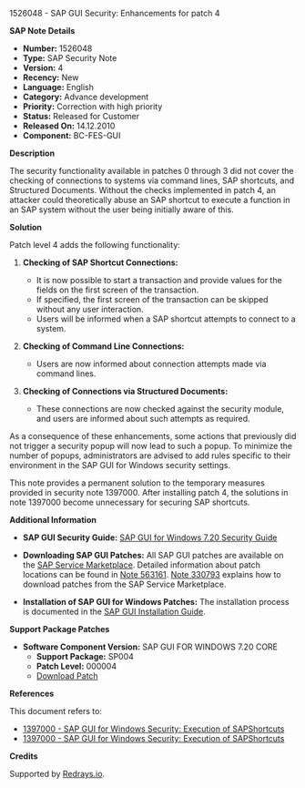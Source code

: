 1526048 - SAP GUI Security: Enhancements for patch 4

**SAP Note Details**

- **Number:** 1526048
- **Type:** SAP Security Note
- **Version:** 4
- **Recency:** New
- **Language:** English
- **Category:** Advance development
- **Priority:** Correction with high priority
- **Status:** Released for Customer
- **Released On:** 14.12.2010
- **Component:** BC-FES-GUI

**Description**

The security functionality available in patches 0 through 3 did not cover the checking of connections to systems via command lines, SAP shortcuts, and Structured Documents. Without the checks implemented in patch 4, an attacker could theoretically abuse an SAP shortcut to execute a function in an SAP system without the user being initially aware of this.

**Solution**

Patch level 4 adds the following functionality:

1. **Checking of SAP Shortcut Connections:** 
   - It is now possible to start a transaction and provide values for the fields on the first screen of the transaction.
   - If specified, the first screen of the transaction can be skipped without any user interaction.
   - Users will be informed when a SAP shortcut attempts to connect to a system.

2. **Checking of Command Line Connections:** 
   - Users are now informed about connection attempts made via command lines.

3. **Checking of Connections via Structured Documents:** 
   - These connections are now checked against the security module, and users are informed about such attempts as required.

As a consequence of these enhancements, some actions that previously did not trigger a security popup will now lead to such a popup. To minimize the number of popups, administrators are advised to add rules specific to their environment in the SAP GUI for Windows security settings.

This note provides a permanent solution to the temporary measures provided in security note 1397000. After installing patch 4, the solutions in note 1397000 become unnecessary for securing SAP shortcuts.

**Additional Information**

- **SAP GUI Security Guide:** [SAP GUI for Windows 7.20 Security Guide](https://me.sap.com/irj/sdn/sap-gui)

- **Downloading SAP GUI Patches:** All SAP GUI patches are available on the [SAP Service Marketplace](https://me.sap.com/). Detailed information about patch locations can be found in [Note 563161](https://me.sap.com/notes/563161). [Note 330793](https://me.sap.com/notes/330793) explains how to download patches from the SAP Service Marketplace.

- **Installation of SAP GUI for Windows Patches:** The installation process is documented in the [SAP GUI Installation Guide](https://me.sap.com/irj/sdn/sap-gui).

**Support Package Patches**

- **Software Component Version:** SAP GUI FOR WINDOWS 7.20 CORE
  - **Support Package:** SP004
  - **Patch Level:** 000004
  - [Download Patch](https://me.sap.com/softwarecenter/template/products/_APP=00200682500000001943&_EVENT=DISPHIER&HEADER=Y&FUNCTIONBAR=N&EVENT=TREE&NE=NAVIGATE&ENR=01200615320200014751&V=MAINT)

**References**

This document refers to:

- [1397000 - SAP GUI for Windows Security: Execution of SAPShortcuts](https://me.sap.com/notes/1397000)
- [1397000 - SAP GUI for Windows Security: Execution of SAPShortcuts](https://me.sap.com/notes/1397000)

**Credits**

Supported by [Redrays.io](https://redrays.io).